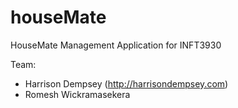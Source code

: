 houseMate
=========

HouseMate Management Application for INFT3930

Team:

- Harrison Dempsey (http://harrisondempsey.com)
- Romesh Wickramasekera
